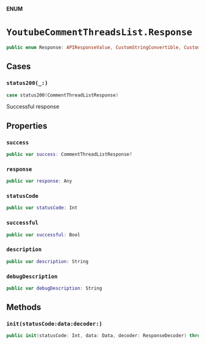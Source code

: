 **ENUM**

# `YoutubeCommentThreadsList.Response`

```swift
public enum Response: APIResponseValue, CustomStringConvertible, CustomDebugStringConvertible
```

## Cases
### `status200(_:)`

```swift
case status200(CommentThreadListResponse)
```

Successful response

## Properties
### `success`

```swift
public var success: CommentThreadListResponse?
```

### `response`

```swift
public var response: Any
```

### `statusCode`

```swift
public var statusCode: Int
```

### `successful`

```swift
public var successful: Bool
```

### `description`

```swift
public var description: String
```

### `debugDescription`

```swift
public var debugDescription: String
```

## Methods
### `init(statusCode:data:decoder:)`

```swift
public init(statusCode: Int, data: Data, decoder: ResponseDecoder) throws
```
